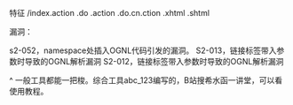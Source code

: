 特征
/index.action
.do
.action
.do.cn.ction
.xhtml
.shtml

漏洞：

s2-052，namespace处插入OGNL代码引发的漏洞。
S2-013，链接标签带入参数时导致的OGNL解析漏洞
S2-012，链接标签带入参数时导致的OGNL解析漏洞

^
一般工具都能一把梭。综合工具abc_123编写的，B站搜希水函一讲堂，可以看使用教程。